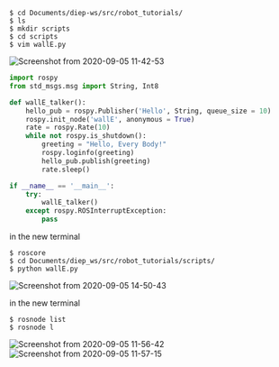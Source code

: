 
```shell
$ cd Documents/diep-ws/src/robot_tutorials/
$ ls
$ mkdir scripts
$ cd scripts
$ vim wallE.py
```
![Screenshot from 2020-09-05 11-42-53](https://user-images.githubusercontent.com/69444682/92297779-f5595400-ef6c-11ea-9602-c8c537fa5260.png)

```python
import rospy
from std_msgs.msg import String, Int8

def wallE_talker():
    hello_pub = rospy.Publisher('Hello', String, queue_size = 10)
    rospy.init_node('wallE', anonymous = True)
    rate = rospy.Rate(10)
    while not rospy.is_shutdown():
        greeting = "Hello, Every Body!"
        rospy.loginfo(greeting)
        hello_pub.publish(greeting)
        rate.sleep()

if __name__ == '__main__':
    try:
        wallE_talker()
    except rospy.ROSInterruptException:
        pass
```

in the new terminal
```shell
$ roscore
$ cd Documents/diep_ws/src/robot_tutorials/scripts/
$ python wallE.py
```
![Screenshot from 2020-09-05 14-50-43](https://user-images.githubusercontent.com/69444682/92301047-56dbeb80-ef8a-11ea-844d-da1bce0fca74.png)

in the new terminal
```shell
$ rosnode list
$ rosnode l
```
![Screenshot from 2020-09-05 11-56-42](https://user-images.githubusercontent.com/69444682/92301066-8b4fa780-ef8a-11ea-9af6-54f54050b734.png)
![Screenshot from 2020-09-05 11-57-15](https://user-images.githubusercontent.com/69444682/92301071-986c9680-ef8a-11ea-9386-870cd6391bcc.png)
